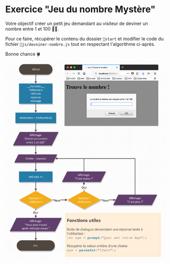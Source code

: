 # Exercice "Jeu du nombre Mystère"

Votre objectif créer un petit jeu demandant au visiteur de deviner un nombre entre 1 et 100 🙇‍♀️.

Pour ce faire, récupérer le contenu du dossier `📁start` et modifier le code du fichier `📁js/devniner-nombre.js` tout en respectant l'algorithme ci-après.

Bonne chance 🍀

![jeu nombre mystere](./src/jeu-nombre-mystere.png)
